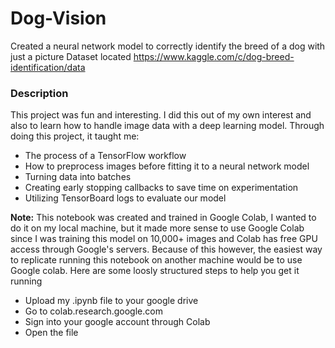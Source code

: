 # Dog-Vision
Created a neural network model to correctly identify the breed of a dog with just a picture
Dataset located
https://www.kaggle.com/c/dog-breed-identification/data

### Description
This project was fun and interesting. I did this out of my own interest and also to learn how to handle image data with a deep learning model.
Through doing this project, it taught me:
* The process of a TensorFlow workflow
* How to preprocess images before fitting it to a neural network model
* Turning data into batches
* Creating early stopping callbacks to save time on experimentation
* Utilizing TensorBoard logs to evaluate our model

**Note:** This notebook was created and trained in Google Colab, I wanted to do it on my local machine, but it made more sense to use Google Colab since I was training this model on 10,000+ images and Colab has free GPU access through Google's servers. Because of this however, the easiest way to replicate running this notebook on another machine would be to use Google colab. Here are some loosly structured steps to help you get it running
* Upload my .ipynb file to your google drive
* Go to colab.research.google.com
* Sign into your google account through Colab
* Open the file
